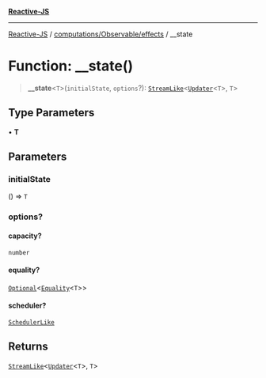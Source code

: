 [**Reactive-JS**](../../../../README.md)

***

[Reactive-JS](../../../../README.md) / [computations/Observable/effects](../README.md) / \_\_state

# Function: \_\_state()

> **\_\_state**\<`T`\>(`initialState`, `options`?): [`StreamLike`](../../../interfaces/StreamLike.md)\<[`Updater`](../../../../functions/type-aliases/Updater.md)\<`T`\>, `T`\>

## Type Parameters

• **T**

## Parameters

### initialState

() => `T`

### options?

#### capacity?

`number`

#### equality?

[`Optional`](../../../../functions/type-aliases/Optional.md)\<[`Equality`](../../../../functions/type-aliases/Equality.md)\<`T`\>\>

#### scheduler?

[`SchedulerLike`](../../../../utils/interfaces/SchedulerLike.md)

## Returns

[`StreamLike`](../../../interfaces/StreamLike.md)\<[`Updater`](../../../../functions/type-aliases/Updater.md)\<`T`\>, `T`\>
